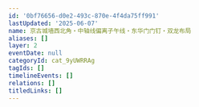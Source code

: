 ```yaml
---
id: '0bf76656-d0e2-493c-870e-4f4da75ff991'
lastUpdated: '2025-06-07'
name: 京古城墙西北角・中轴线偏离子午线・东华门门钉・双龙布局
aliases: []
layer: 2
eventDate: null
categoryId: cat_9yUWRRAg
tagIds: []
timelineEvents: []
relations: []
titledLinks: []
---
```



